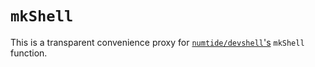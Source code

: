 # `mkShell`

This is a transparent convenience proxy for [`numtide/devshell`'s][numtide-devshell] `mkShell` function.

[numtide-devshell]: https://github.com/numtide/devshell
